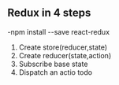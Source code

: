 ## Redux in 4 steps

-npm install --save react-redux

1. Create store(reducer,state)
2. Create reducer(state,action)
3. Subscribe base state
4. Dispatch an actio todo
